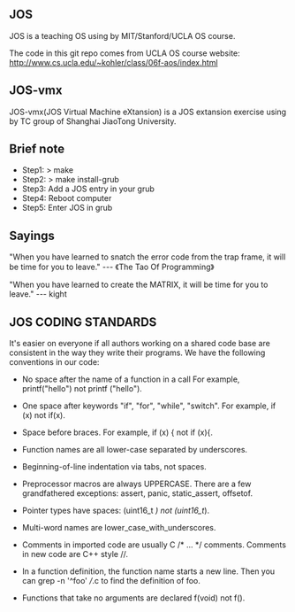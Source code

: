 JOS
-----
JOS is a teaching OS using by MIT/Stanford/UCLA OS course.

The code in this git repo comes from UCLA OS course website:
http://www.cs.ucla.edu/~kohler/class/06f-aos/index.html

JOS-vmx
-------
JOS-vmx(JOS Virtual Machine eXtansion) is a JOS extansion exercise using by TC group of Shanghai JiaoTong University.

Brief note
-------
* Step1: > make
* Step2: > make install-grub
* Step3: Add a JOS entry in your grub 
* Step4: Reboot computer
* Step5: Enter JOS in grub

Sayings
-------

"When you have learned to snatch the error code from the trap frame, it will be time for you to leave." --- 《The Tao Of Programming》


"When you have learned to create the MATRIX, it will be time for you to leave." --- kight

JOS CODING STANDARDS
--------------------

It's easier on everyone if all authors working on a shared
code base are consistent in the way they write their programs.
We have the following conventions in our code:

* No space after the name of a function in a call
  For example, printf("hello") not printf ("hello").

* One space after keywords "if", "for", "while", "switch".
  For example, if (x) not if(x).

* Space before braces.
  For example, if (x) { not if (x){.

* Function names are all lower-case separated by underscores.

* Beginning-of-line indentation via tabs, not spaces.

* Preprocessor macros are always UPPERCASE.
  There are a few grandfathered exceptions: assert, panic,
  static_assert, offsetof.

* Pointer types have spaces: (uint16_t *) not (uint16_t*).

* Multi-word names are lower_case_with_underscores.

* Comments in imported code are usually C /* ... */ comments.
  Comments in new code are C++ style //.

* In a function definition, the function name starts a new line.
  Then you can grep -n '^foo' */*.c to find the definition of foo.

* Functions that take no arguments are declared f(void) not f().
